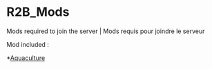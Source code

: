# R2B_Mods
Mods required to join the server | Mods requis pour joindre le serveur 

Mod included : 

*[Aquaculture](https://www.curseforge.com/minecraft/mc-mods/aquaculture)


